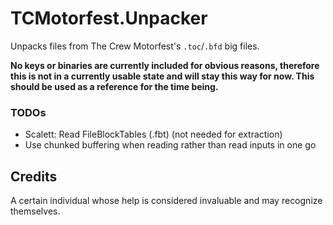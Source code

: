 # TCMotorfest.Unpacker

Unpacks files from The Crew Motorfest's `.toc`/`.bfd` big files.

**No keys or binaries are currently included for obvious reasons, therefore this is not in a currently usable state and will stay this way for now. This should be used as a reference for the time being.**

### TODOs

* Scalett: Read FileBlockTables (.fbt) (not needed for extraction)
* Use chunked buffering when reading rather than read inputs in one go

## Credits

A certain individual whose help is considered invaluable and may recognize themselves.
